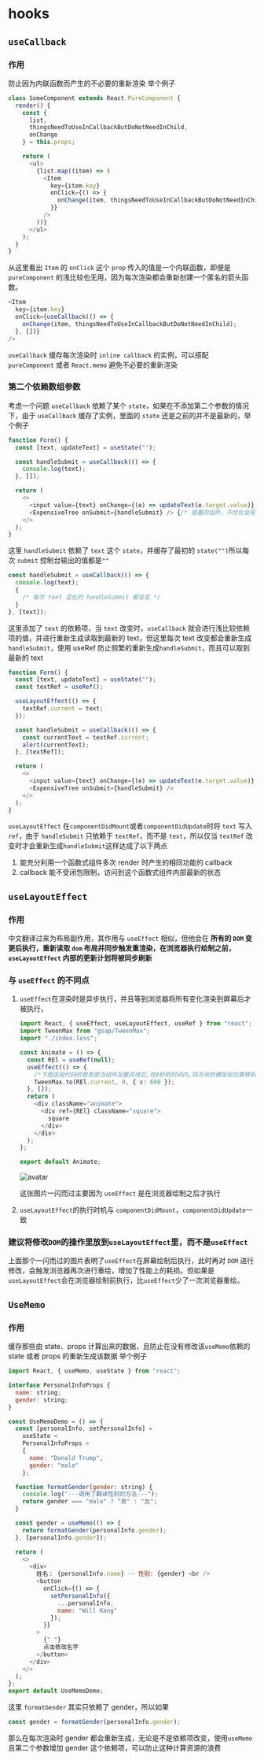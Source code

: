 # hooks

## `useCallback`

### 作用

防止因为内联函数而产生的不必要的重新渲染 举个例子

```javascript
class SomeComponent extends React.PureComponent {
  render() {
    const {
      list,
      thingsNeedToUseInCallbackButDoNotNeedInChild,
      onChange
    } = this.props;

    return (
      <ul>
        {list.map((item) => (
          <Item
            key={item.key}
            onClick={() => {
              onChange(item, thingsNeedToUseInCallbackButDoNotNeedInChild);
            }}
          />
        ))}
      </ul>
    );
  }
}
```

从这里看出 `Item` 的 `onClick` 这个 `prop` 传入的值是一个内联函数，即便是 `pureComponent` 的浅比较也无用，因为每次渲染都会重新创建一个匿名的箭头函数。

```javascript
<Item
  key={item.key}
  onClick={useCallback(() => {
    onChange(item, thingsNeedToUseInCallbackButDoNotNeedInChild);
  }, [])}
/>
```

`useCallback` 缓存每次渲染时 `inline callback` 的实例，可以搭配 `pureComponent` 或者 `React.memo` 避免不必要的重新渲染

### 第二个依赖数组参数

考虑一个问题 `useCallback` 依赖了某个 `state`，如果在不添加第二个参数的情况下，由于 `useCallback` 缓存了实例，里面的 `state` 还是之前的并不是最新的，举个例子

```javascript
function Form() {
  const [text, updateText] = useState("");

  const handleSubmit = useCallback(() => {
    console.log(text);
  }, []);

  return (
    <>
      <input value={text} onChange={(e) => updateText(e.target.value)} />
      <ExpensiveTree onSubmit={handleSubmit} /> {/* 很重的组件，不优化会死的那种 */}
    </>
  );
}
```

这里 `handleSubmit` 依赖了 `text` 这个 `state`，并缓存了最初的 `state("")`所以每次 `submit` 控制台输出的值都是`""`

```javascript
const handleSubmit = useCallback(() => {
  console.log(text);
  {
    /* 每次 text 变化时 handleSubmit 都会变 */
  }
}, [text]);
```

这里添加了 `text` 的依赖项，当 `text` 改变时，`useCallback` 就会进行浅比较依赖项的值，并进行重新生成读取到最新的 text，但这里每次 text 改变都会重新生成`handleSubmit`，使用 useRef 防止频繁的重新生成`handleSubmit`，而且可以取到最新的 text

```javascript
function Form() {
  const [text, updateText] = useState("");
  const textRef = useRef();

  useLayoutEffect(() => {
    textRef.current = text;
  });

  const handleSubmit = useCallback(() => {
    const currentText = textRef.current;
    alert(currentText);
  }, [textRef]);

  return (
    <>
      <input value={text} onChange={(e) => updateText(e.target.value)} />
      <ExpensiveTree onSubmit={handleSubmit} />
    </>
  );
}
```

`useLayoutEffect` 在`componentDidMount`或者`componentDidUpdate`时将 `text` 写入 `ref`，由于 `handleSubmit` 只依赖于 `textRef`，而不是 `text`，所以仅当 `textRef` 改变时才会重新生成`handleSubmit`这样达成了以下两点

1. 能充分利用一个函数式组件多次 render 时产生的相同功能的 callback
2. callback 能不受闭包限制，访问到这个函数式组件内部最新的状态

## `useLayoutEffect`

### 作用

中文翻译过来为布局副作用，其作用与 `useEffect` 相似，但他会在 **所有的 `DOM` 变更后执行，重新读取 `dom` 布局并同步触发重渲染，在浏览器执行绘制之前，`useLayoutEffect` 内部的更新计划将被同步刷新**

### 与 `useEffect` 的不同点

1. `useEffect`在渲染时是异步执行，并且等到浏览器将所有变化渲染到屏幕后才被执行，

   ```javascript
   import React, { useEffect, useLayoutEffect, useRef } from "react";
   import TweenMax from "gsap/TweenMax";
   import "./index.less";

   const Animate = () => {
     const REl = useRef(null);
     useEffect(() => {
       /*下面这段代码的意思是当组件加载完成后,在0秒的时间内,将方块的横坐标位置移到600px的位置*/
       TweenMax.to(REl.current, 0, { x: 600 });
     }, []);
     return (
       <div className="animate">
         <div ref={REl} className="square">
           square
         </div>
       </div>
     );
   };

   export default Animate;
   ```

   ![avatar](https://upload-images.jianshu.io/upload_images/8641818-b98fb38e8977d661.gif?imageMogr2/auto-orient/strip|imageView2/2/w/1200/format/webp)

   这张图片一闪而过主要因为 `useEffect` 是在浏览器绘制之后才执行

2. `useLayoutEffect`的执行时机与 `componentDidMount`，`componentDidUpdate`一致

### 建议将修改`DOM`的操作里放到`useLayoutEffect`里，而不是`useEffect`

上面那个一闪而过的图片表明了`useEffect`在屏幕绘制后执行，此时再对 `DOM` 进行修改，会触发浏览器再次进行重绘，增加了性能上的耗损。但如果是`useLayoutEffect`会在浏览器绘制前执行，比`useEffect`少了一次浏览器重绘。

## `UseMemo`

### 作用

缓存那些由 state、props 计算出来的数据，且防止在没有修改该`useMemo`依赖的 state 或者 props 的重新生成该数据
举个例子

```javascript
import React, { useMemo, useState } from "react";

interface PersonalInfoProps {
  name: string;
  gender: string;
}

const UseMemoDemo = () => {
  const [personalInfo, setPersonalInfo] =
    useState <
    PersonalInfoProps >
    {
      name: "Donald Trump",
      gender: "male"
    };

  function formatGender(gender: string) {
    console.log("---调用了翻译性别的方法---");
    return gender === "male" ? "男" : "女";
  }

  const gender = useMemo(() => {
    return formatGender(personalInfo.gender);
  }, [personalInfo.gender]);

  return (
    <>
      <div>
        姓名： {personalInfo.name} -- 性别: {gender} <br />
        <button
          onClick={() => {
            setPersonalInfo({
              ...personalInfo,
              name: "Will Kang"
            });
          }}
        >
          {" "}
          点击修改名字
        </button>
      </div>
    </>
  );
};
export default UseMemoDemo;
```

这里 `formatGender` 其实只依赖了 gender，所以如果

```javascript
const gender = formatGender(personalInfo.gender);
```

那么在每次渲染时 gender 都会重新生成，无论是不是依赖项改变，使用`useMemo`且第二个参数增加 gender 这个依赖项，可以防止这种计算资源的浪费
